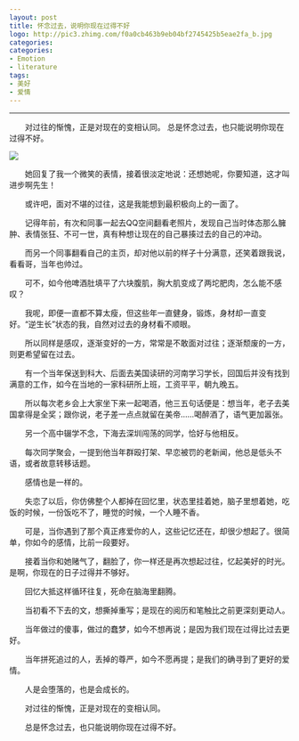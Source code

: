 ```yaml
---
layout: post
title: 怀念过去，说明你现在过得不好
logo: http://pic3.zhimg.com/f0a0cb463b9eb04bf2745425b5eae2fa_b.jpg
categories:
categories:
- Emotion
- literature
tags:
- 美好
- 爱情
---
```

---


　　对过往的惭愧，正是对现在的变相认同。 总是怀念过去，也只能说明你现在过得不好。



![][1]




　　她回复了我一个微笑的表情，接着很淡定地说：还想她呢，你要知道，这才叫进步啊先生！



　　或许吧，面对不堪的过往，这是我能想到最积极向上的一面了。



　　记得年前，有次和同事一起去QQ空间翻看老照片，发现自己当时体态那么臃肿、表情张狂、不可一世，真有种想让现在的自己暴揍过去的自己的冲动。



　　而另一个同事翻看自己的主页，却对他以前的样子十分满意，还笑着跟我说，看看哥，当年也帅过。



　　可不，如今他啤酒肚填平了六块腹肌，胸大肌变成了两坨肥肉，怎么能不感叹？



　　我呢，即便一直都不算太瘦，但这些年一直健身，锻炼，身材却一直变好。“逆生长”状态的我，自然对过去的身材看不顺眼。




　　所以同样是感叹，逐渐变好的一方，常常是不敢面对过往；逐渐颓废的一方，则更希望留在过去。



　　有一个当年保送到科大、后面去美国读研的河南学习学长，回国后并没有找到满意的工作，如今在当地的一家科研所上班，工资平平，朝九晚五。



　　所以每次老乡会上大家坐下来一起喝酒，他三五句话便是：想当年，老子去美国拿得是全奖；跟你说，老子差一点点就留在美帝……喝醉酒了，语气更加嚣张。




　　另一个高中辍学不念，下海去深圳闯荡的同学，恰好与他相反。



　　每次同学聚会，一提到他当年群殴打架、早恋被罚的老新闻，他总是低头不语，或者故意转移话题。



　　感情也是一样的。



　　失恋了以后，你仿佛整个人都掉在回忆里，状态里挂着她，脑子里想着她，吃饭的时候，一份饭吃不了，睡觉的时候，一个人睡不香。



　　可是，当你遇到了那个真正疼爱你的人，这些记忆还在，却很少想起了。很简单，你如今的感情，比前一段要好。




　　接着当你和她赌气了，翻脸了，你一样还是再次想起过往，忆起美好的时光。是啊，你现在的日子过得并不够好。



　　回忆大抵这样循环往复，死命在脑海里翻腾。



　　当初看不下去的文，想撕掉重写；是现在的阅历和笔触比之前更深刻更动人。



　　当年做过的傻事，做过的蠢梦，如今不想再说；是因为我们现在过得比过去更好。



　　当年拼死追过的人，丢掉的尊严，如今不愿再提；是我们的确寻到了更好的爱情。



　　人是会堕落的，也是会成长的。



　　对过往的惭愧，正是对现在的变相认同。



　　总是怀念过去，也只能说明你现在过得不好。



  [1]: http://fc.topitme.com/c/91/7c/11771724448407c91co.jpg